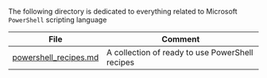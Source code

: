 The following directory is dedicated to everything related to Microsoft `PowerShell` scripting language

| File                                             | Comment                                         |
| ------------------------------------------------ | ----------------------------------------------- |
| [powershell_recipes.md](./powershell_recipes.md) | A collection of ready to use PowerShell recipes |








